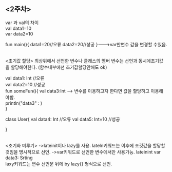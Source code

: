 
<2주차>   
----------------------------------   
var 과 val의 차이   
val data1=10   
var data2=10

fun main(){
    data1=20//오류
    data2=20//성공
}--->var만변수 값을 변경할 수있음.   

<br>
<초기값 할당>   
최상위에서 선언한 변수나 클래스의 멤버 변수는 선언과 동시에초기값을 할당해야한다. (함수내부에선 초기값할당안해도 ok)   

val data1: Int  //오류   
val data2=10  //성공   
fun someFun(){
    val data3:Int --> 변수를 이용하고자 한다면 값을 할당하고 이용해야함.  
    println("data3" :  )   
}   

class User{
    val data4: Int  //오류
    val data5: Int=10  //성공   

}

<br>
<초기화 미루기>
->lateinit이나 lazy를 사용.   
lateln키워드는 이후에 초깃값을 할당할 것임을 명시적으로 선언.   
->var키워드로 선언한 변수에서만 사용가능.   
lateinint var data3: Srting   
<br>
<lazy>   
laxy키워드는 변수 선언문 뒤에 by lazy{} 형식으로 선언.